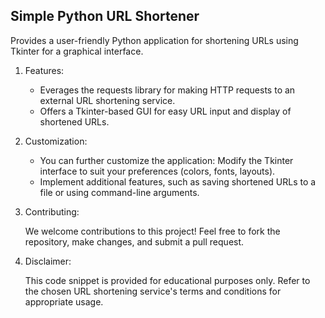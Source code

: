 
## Simple Python URL Shortener

Provides a user-friendly Python application for shortening URLs using Tkinter for a graphical interface.

1. Features:

	- Everages the requests library for making HTTP requests to an external URL shortening service.
	- Offers a Tkinter-based GUI for easy URL input and display of shortened URLs. 

2. Customization:

	- You can further customize the application: Modify the Tkinter interface to suit your preferences (colors, fonts, layouts). 
	- Implement additional features, such as saving shortened URLs to a file or using command-line arguments.
3. Contributing:

	We welcome contributions to this project! Feel free to fork the repository, make changes, and submit a pull request.

4. Disclaimer:

	This code snippet is provided for educational purposes only. Refer to the chosen URL shortening service's terms and conditions for appropriate usage.